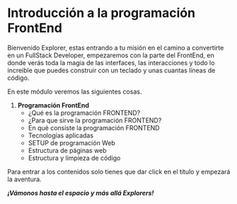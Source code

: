 # Introducción a la programación FrontEnd

Bienvenido Explorer, estas entrando a tu misión en el camino a convertirte en un FullStack Developer, empezaremos con la parte del FrontEnd, en donde verás toda la magia de las interfaces, las interacciones y todo lo increible que puedes construir con un teclado y unas cuantas líneas de código.

En este módulo veremos las siguientes cosas.

1. **Programación FrontEnd**
    - ¿Qué es la programación FRONTEND?
	- ¿Para que sirve la programación FRONTEND?
	- En qué consiste la programación FRONTEND
	- Tecnologías aplicadas
	- SETUP de programación Web
	- Estructura de páginas web
	- Estructura y limpieza de código

Para entrar a los contenidos solo tienes que dar click en el título y empezará la aventura.

***¡Vámonos hasta el espacio y más allá Explorers!***
